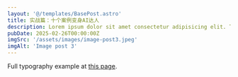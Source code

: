 ```yaml
---
layout: '@/templates/BasePost.astro'
title: 实战篇：十个案例变身AI达人
description: Lorem ipsum dolor sit amet consectetur adipisicing elit. Tenetur vero esse non molestias eos excepturi.
pubDate: 2025-02-26T00:00:00Z
imgSrc: '/assets/images/image-post3.jpeg'
imgAlt: 'Image post 3'
---
```


Full typography example at [this page](../sixth-post/).
